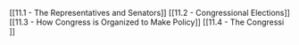[[11.1 - The Representatives and Senators]]
[[11.2 - Congressional Elections]]
[[11.3 - How Congress is Organized to Make Policy]]
[[11.4 - The Congressi ]]